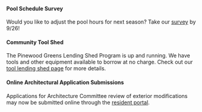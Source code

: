 #### Pool Schedule Survey
Would you like to adjust the pool hours for next season? Take our [survey](https://docs.google.com/forms/d/e/1FAIpQLSfDuWhfiLhQNoY98HPZivW69TDcP3CEjmACDER4jtIPO-p8Kw/viewform) by 9/26!


#### Community Tool Shed

The Pinewood Greens Lending Shed Program is up and running.  We have tools and other equipment available to borrow at no charge. Check out our [tool lending shed page](toolshed.html) for more details.

#### Online Architectural Application Submissions

Applications for Architecture Committee review of exterior modifications may now be submitted online through the [resident portal](http://www.ciranet.com/ResidentPortal).
